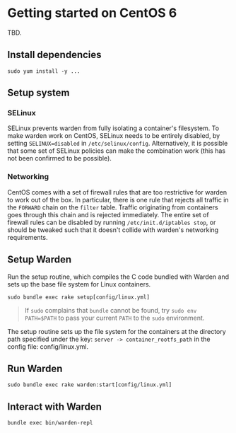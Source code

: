 # Getting started on CentOS 6

TBD.

## Install dependencies

```
sudo yum install -y ...
```

## Setup system

### SELinux

SELinux prevents warden from fully isolating a container's filesystem.
To make warden work on CentOS, SELinux needs to be entirely disabled, by
setting `SELINUX=disabled` in `/etc/selinux/config`.
Alternatively, it is possible that some set of SELinux policies can make the
combination work (this has not been confirmed to be possible).

### Networking

CentOS comes with a set of firewall rules that are too restrictive for warden
to work out of the box.
In particular, there is one rule that rejects all traffic in the `FORWARD`
chain on the `filter` table.
Traffic originating from containers goes through this chain and is rejected
immediately.
The entire set of firewall rules can be disabled by running
`/etc/init.d/iptables stop`, or should be tweaked such that it doesn't collide
with warden's networking requirements.

## Setup Warden

Run the setup routine, which compiles the C code bundled with Warden and
sets up the base file system for Linux containers.

```
sudo bundle exec rake setup[config/linux.yml]
```

> If `sudo` complains that `bundle` cannot be found, try `sudo
> env PATH=$PATH` to pass your current `PATH` to the `sudo` environment.

The setup routine sets up the file system for the containers at the directory
path specified under the key: `server -> container_rootfs_path` in the
config file: config/linux.yml.

## Run Warden

```
sudo bundle exec rake warden:start[config/linux.yml]
```

## Interact with Warden

```
bundle exec bin/warden-repl
```

